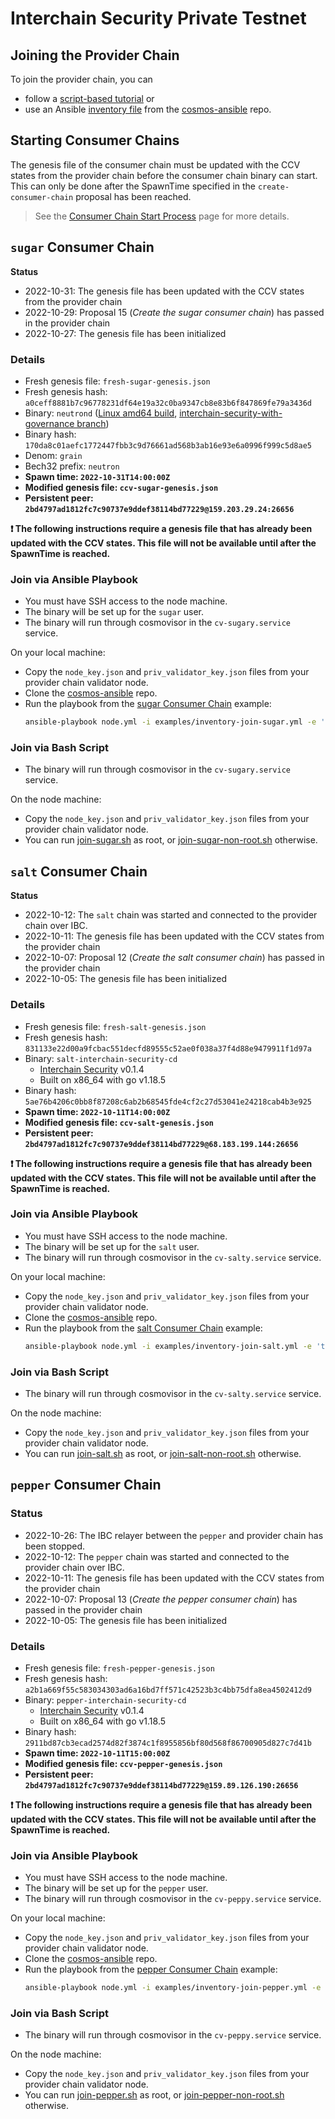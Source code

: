 # Interchain Security Private Testnet

## Joining the Provider Chain

To join the provider chain, you can
- follow a [script-based tutorial](https://github.com/sainoe/ICS-testnet/blob/main/join-testnet-tutorial.md) or
- use an Ansible [inventory file](https://github.com/hyphacoop/cosmos-ansible/tree/main/examples#provider-chain) from the [cosmos-ansible](https://github.com/hyphacoop/cosmos-ansible) repo.

## Starting Consumer Chains

The genesis file of the consumer chain must be updated with the CCV states from the provider chain before the consumer chain binary can start. This can only be done after the SpawnTime specified in the `create-consumer-chain` proposal has been reached.

> See the [Consumer Chain Start Process](/docs/Consumer-Chain-Start-Process.md) page for more details.

## `sugar` Consumer Chain

**Status**

* 2022-10-31: The genesis file has been updated with the CCV states from the provider chain
* 2022-10-29: Proposal 15 (_Create the sugar consumer chain_) has passed in the provider chain
* 2022-10-27: The genesis file has been initialized

### Details

* Fresh genesis file: `fresh-sugar-genesis.json`
* Fresh genesis hash: `a0ceff8881b7c96778231df64e19a32c0ba9347cb8e83b6f847869fe79a3436d`
* Binary: `neutrond` ([Linux amd64 build](https://github.com/neutron-org/neutron/raw/feat/interchain-security-with-governance/neutrond), [interchain-security-with-governance branch](https://github.com/neutron-org/neutron/tree/feat/interchain-security-with-governance))
* Binary hash: `170da8c01aefc1772447fbb3c9d76661ad568b3ab16e93e6a0996f999c5d8ae5`
* Denom: `grain`
* Bech32 prefix: `neutron`
* **Spawn time: `2022-10-31T14:00:00Z`**
* **Modified genesis file: `ccv-sugar-genesis.json`**
* **Persistent peer: `2bd4797ad1812fc7c90737e9ddef38114bd77229@159.203.29.24:26656`**

**❗ The following instructions require a genesis file that has already been updated with the CCV states. This file will not be available until after the SpawnTime is reached.**

### Join via Ansible Playbook

- You must have SSH access to the node machine.
- The binary will be set up for the `sugar` user.
- The binary will run through cosmovisor in the `cv-sugary.service` service.

On your local machine:
- Copy the `node_key.json` and `priv_validator_key.json` files from your provider chain validator node.
- Clone the [cosmos-ansible](https://github.com/hyphacoop/cosmos-ansible) repo.
- Run the playbook from the [sugar Consumer Chain](https://github.com/hyphacoop/cosmos-ansible/tree/main/examples#sugar-consumer-chain) example:
  ```bash
  ansible-playbook node.yml -i examples/inventory-join-sugar.yml -e 'target=<host address> node_key_file=<JSON file path> priv_validator_key_file=<JSON file path>"'
  ```

### Join via Bash Script

- The binary will run through cosmovisor in the `cv-sugary.service` service.

On the node machine:
- Copy the `node_key.json` and `priv_validator_key.json` files from your provider chain validator node.
- You can run [join-sugar.sh](join-sugar.sh) as root, or [join-sugar-non-root.sh](join-sugar-non-root.sh) otherwise.

## `salt` Consumer Chain

**Status**

* 2022-10-12: The `salt` chain was started and connected to the provider chain over IBC.
* 2022-10-11: The genesis file has been updated with the CCV states from the provider chain
* 2022-10-07: Proposal 12 (_Create the salt consumer chain_) has passed in the provider chain
* 2022-10-05: The genesis file has been initialized

### Details

* Fresh genesis file: `fresh-salt-genesis.json`
* Fresh genesis hash: `831133e22d00a9fcbac551decfd89555c52ae0f038a37f4d88e9479911f1d97a`
* Binary: `salt-interchain-security-cd`
  * [Interchain Security](https://github.com/cosmos/interchain-security.git) v0.1.4
  * Built on x86_64 with go v1.18.5
* Binary hash: `5ae76b4206c0bb8f87208c6ab2b68545fde4cf2c27d53041e24218cab4b3e925`
* **Spawn time: `2022-10-11T14:00:00Z`**
* **Modified genesis file: `ccv-salt-genesis.json`**
* **Persistent peer: `2bd4797ad1812fc7c90737e9ddef38114bd77229@68.183.199.144:26656`**

**❗ The following instructions require a genesis file that has already been updated with the CCV states. This file will not be available until after the SpawnTime is reached.**

### Join via Ansible Playbook

- You must have SSH access to the node machine.
- The binary will be set up for the `salt` user.
- The binary will run through cosmovisor in the `cv-salty.service` service.

On your local machine:
- Copy the `node_key.json` and `priv_validator_key.json` files from your provider chain validator node.
- Clone the [cosmos-ansible](https://github.com/hyphacoop/cosmos-ansible) repo.
- Run the playbook from the [salt Consumer Chain](https://github.com/hyphacoop/cosmos-ansible/tree/main/examples#salt-consumer-chain) example:
  ```bash
  ansible-playbook node.yml -i examples/inventory-join-salt.yml -e 'target=<host address> node_key_file=<JSON file path> priv_validator_key_file=<JSON file path>"'
  ```

### Join via Bash Script

- The binary will run through cosmovisor in the `cv-salty.service` service.

On the node machine:
- Copy the `node_key.json` and `priv_validator_key.json` files from your provider chain validator node.
- You can run [join-salt.sh](join-salt.sh) as root, or [join-salt-non-root.sh](join-salt-non-root.sh) otherwise.

## `pepper` Consumer Chain

### Status

* 2022-10-26: The IBC relayer between the `pepper` and provider chain has been stopped.
* 2022-10-12: The `pepper` chain was started and connected to the provider chain over IBC.
* 2022-10-11: The genesis file has been updated with the CCV states from the provider chain
* 2022-10-07: Proposal 13 (_Create the pepper consumer chain_) has passed in the provider chain
* 2022-10-05: The genesis file has been initialized

### Details

* Fresh genesis file: `fresh-pepper-genesis.json`
* Fresh genesis hash: `a2b1a669f55c583034303ad6a16bd7ff571c42523b3c4bb75dfa8ea4502412d9`
* Binary: `pepper-interchain-security-cd`
  * [Interchain Security](https://github.com/cosmos/interchain-security.git) v0.1.4
  * Built on x86_64 with go v1.18.5
* Binary hash: `2911bd87cb3ecad2574d82f3874c1f8955856bf80d568f86700905d827c7d41b`
* **Spawn time: `2022-10-11T15:00:00Z`**
* **Modified genesis file: `ccv-pepper-genesis.json`**
* **Persistent peer: `2bd4797ad1812fc7c90737e9ddef38114bd77229@159.89.126.190:26656`**

**❗ The following instructions require a genesis file that has already been updated with the CCV states. This file will not be available until after the SpawnTime is reached.**

### Join via Ansible Playbook

- You must have SSH access to the node machine.
- The binary will be set up for the `pepper` user.
- The binary will run through cosmovisor in the `cv-peppy.service` service.

On your local machine:
- Copy the `node_key.json` and `priv_validator_key.json` files from your provider chain validator node.
- Clone the [cosmos-ansible](https://github.com/hyphacoop/cosmos-ansible) repo.
- Run the playbook from the [pepper Consumer Chain](https://github.com/hyphacoop/cosmos-ansible/tree/main/examples#pepper-consumer-chain) example:
  ```bash
  ansible-playbook node.yml -i examples/inventory-join-pepper.yml -e 'target=<host address> node_key_file=<JSON file path> priv_validator_key_file=<JSON file path>"'
  ```

### Join via Bash Script

- The binary will run through cosmovisor in the `cv-peppy.service` service.

On the node machine:
- Copy the `node_key.json` and `priv_validator_key.json` files from your provider chain validator node.
- You can run [join-pepper.sh](join-pepper.sh) as root, or [join-pepper-non-root.sh](join-pepper-non-root.sh) otherwise.
